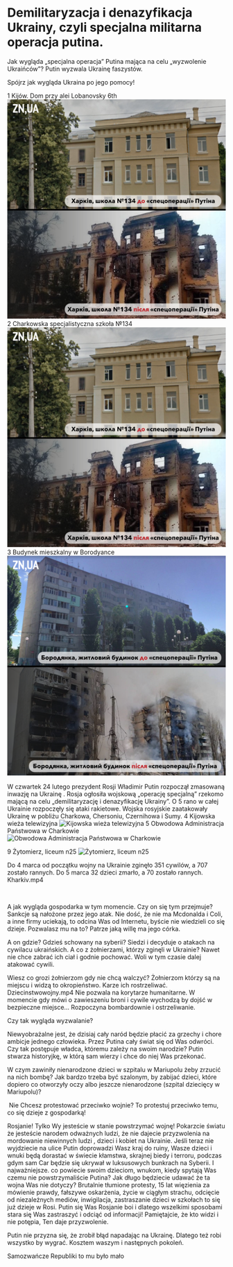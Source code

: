 # Demilitaryzacja i denazyfikacja Ukrainy, czyli specjalna militarna operacja putina.

Jak wygląda „specjalna operacja” Putina mająca na celu „wyzwolenie Ukraińców”?
Putin wyzwala Ukrainę faszystów.

Spójrz jak wygląda Ukraina po jego pomocy!

1 Kijów. Dom przy alei Lobanovsky 6th
![Charkowska specjalistyczna szkoła №134](https://github.com/whatsupW/whatsupW/blob/main/img/1/2%20Charkowska%20specjalistyczna%20szko%C5%82a%20%E2%84%96134.png?raw=true)
2 Charkowska specjalistyczna szkoła №134
![2 Charkowska specjalistyczna szkoła №134](https://github.com/whatsupW/whatsupW/blob/main/img/1/2%20Charkowska%20specjalistyczna%20szko%C5%82a%20%E2%84%96134.png)
3 Budynek mieszkalny w Borodyance
![3 Budynek mieszkalny w Borodyance](https://github.com/whatsupW/whatsupW/blob/main/img/1/3%20Budynek%20mieszkalny%20w%20Borodyance.png?raw=true)

W czwartek 24 lutego prezydent Rosji Władimir Putin rozpoczął zmasowaną inwazję na Ukrainę . Rosja ogłosiła wojskową „operację specjalną” rzekomo mającą na celu „demilitaryzację i denazyfikację Ukrainy”. O 5 rano w całej Ukrainie rozpoczęły się ataki rakietowe. Wojska rosyjskie zaatakowały Ukrainę w pobliżu Charkowa, Chersoniu, Czernihowa i Sumy. 
4 Kijowska wieża telewizyjna
![Kijowska wieża telewizyjna](https://github.com/whatsupW/whatsupW/blob/main/img/1/4%20Kijowska%20wie%C5%BCa%20telewizyjna.png?raw=true)
5 Obwodowa Administracja Państwowa w Charkowie
![Obwodowa Administracja Państwowa w Charkowie](https://github.com/whatsupW/whatsupW/blob/main/img/1/5%20Obwodowa%20Administracja%20Pa%C5%84stwowa%20w%20Charkowie.png?raw=true)

9 Żytomierz, liceum n25
![Żytomierz, liceum n25](https://github.com/whatsupW/whatsupW/blob/main/img/1/4%20Kijowska%20wie%C5%BCa%20telewizyjna.png?raw=true)

Do 4 marca od początku wojny na Ukrainie zginęło 351 cywilów, a 707 zostało rannych. Do 5 marca  32 dzieci zmarło, a 70 zostało rannych. 
Kharkiv.mp4

![]()

A jak wygląda gospodarka w tym momencie. Czy on się tym przejmuje? Sankcje są nałożone przez jego atak.
Nie dość, że nie ma Mcdonalda i Coli, a inne firmy uciekają, to odcina Was od Internetu, byście nie wiedzieli co się dzieje. Pozwalasz mu na to?
Patrze jaką willę ma jego córka.

A on gdzie? Gdzieś schowany na syberii? Siedzi i decyduje o atakach na cywilacu ukraińskich.
A co z żołnierzami, którzy zginęli w Ukrainie? Nawet nie chce zabrać ich ciał i godnie pochować. Woli w tym czasie dalej atakować cywili. 

Wiesz co grozi żołnierzom gdy nie chcą walczyć? Żołnierzom którzy są na miejscu i widzą to okropieństwo. Karze ich rostrzeliwać.
Dziecinstwowojny.mp4
Nie pozwala na korytarze humanitarne. W momencie gdy mówi o zawieszeniu broni i cywile wychodzą by dojść w bezpieczne miejsce... Rozpoczyna bombardownie i ostrzeliwanie.

Czy tak wygląda wyzwalanie?

Niewyobrażalne jest, że dzisiaj cały naród będzie płacić za grzechy i chore ambicje jednego człowieka. Przez Putina cały świat się od Was odwróci. Czy tak postępuje władca, któremu zależy na swoim narodzie? 
Putin stwarza historyjkę, w którą sam wierzy i chce do niej Was przekonać. 

W czym zawiniły nienarodzone dzieci w szpitalu w Mariupolu żeby zrzucić na nich bombę? Jak bardzo trzeba być szalonym, by zabijać dzieci, które dopiero co otworzyły oczy albo jeszcze nienarodzone (szpital dziecięcy w Mariupolu)?

![]()
Nie Chcesz protestować przeciwko wojnie? To protestuj przeciwko temu, co się dzieje z gospodarką!

Rosjanie! Tylko Wy jesteście w stanie powstrzymać wojnę! 
Pokarzcie światu że jesteście narodem odważnych ludzi, że nie dajecie przyzwolenia na mordowanie niewinnych ludzi , dzieci i kobiet na Ukrainie. Jeśli teraz nie wyjdziecie na ulice Putin doprowadzi Wasz kraj do ruiny, Wasze dzieci i wnuki będą dorastać w świecie kłamstwa, skrajnej biedy i terroru, podczas gdym sam Car będzie się ukrywał w luksusowych bunkrach na Syberii. 
I najważniejsze. co powiecie swoim dzieciom, wnukom, kiedy spytają Was czemu nie powstrzymaliście Putina? 
Jak długo będziecie udawać że ta wojna Was nie dotyczy?  Brutalnie tłumione protesty, 15 lat więzienia za mówienie prawdy, fałszywe oskarżenia, życie w ciągłym strachu, odcięcie od niezależnych mediów, inwigilacja, zastraszanie dzieci w szkołach to się już dzieje w Rosi. 
Putin się Was Rosjanie boi i dlatego wszelkimi sposobami stara się Was zastraszyć i odciąć od informacji! 
Pamiętajcie, że kto widzi i nie potępia, Ten daje przyzwolenie.  


Putin nie przyzna się, że zrobił błąd napadając na Ukrainę. Dlatego też robi wszystko by wygrać. Kosztem waszym i następnych pokoleń.

Samozwańcze Republiki to mu było mało

